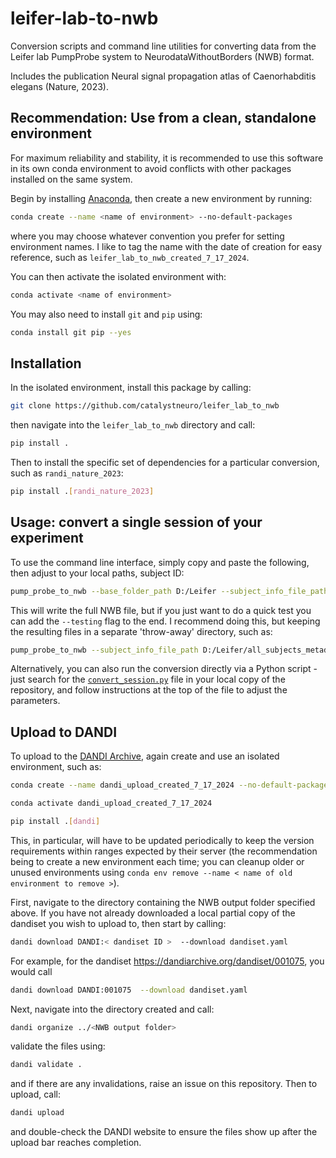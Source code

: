 # leifer-lab-to-nwb

Conversion scripts and command line utilities for converting data from the Leifer lab PumpProbe system to NeurodataWithoutBorders (NWB) format.

Includes the publication Neural signal propagation atlas of Caenorhabditis elegans (Nature, 2023).



## Recommendation: Use from a clean, standalone environment

For maximum reliability and stability, it is recommended to use this software in its own conda environment to avoid conflicts with other packages installed on the same system.

Begin by installing [Anaconda](https://www.anaconda.com/download#), then create a new environment by running:

```bash
conda create --name <name of environment> --no-default-packages
```

where you may choose whatever convention you prefer for setting environment names. I like to tag the name with the date of creation for easy reference, such as `leifer_lab_to_nwb_created_7_17_2024`.

You can then activate the isolated environment with:

```bash
conda activate <name of environment>
```

You may also need to install `git` and `pip` using:

```bash
conda install git pip --yes
```



## Installation

In the isolated environment, install this package by calling:

```bash
git clone https://github.com/catalystneuro/leifer_lab_to_nwb
```

then navigate into the `leifer_lab_to_nwb` directory and call:

```bash
pip install .
```

Then to install the specific set of dependencies for a particular conversion, such as `randi_nature_2023`:

```bash
pip install .[randi_nature_2023]
```



## Usage: convert a single session of your experiment

To use the command line interface, simply copy and paste the following, then adjust to your local paths, subject ID:

```bash
pump_probe_to_nwb --base_folder_path D:/Leifer --subject_info_file_path D:/Leifer/all_subjects_metadata.yaml --subject_id 26 --nwb_output_folder_path D:/Leifer/nwbfiles
```

This will write the full NWB file, but if you just want to do a quick test you can add the `--testing` flag to the end. I recommend doing this, but keeping the resulting files in a separate 'throw-away' directory, such as:

```bash
pump_probe_to_nwb --subject_info_file_path D:/Leifer/all_subjects_metadata.yaml --subject_id 26 --nwb_output_folder_path D:/Leifer/testing --testing
```

Alternatively, you can also run the conversion directly via a Python script - just search for the [`convert_session.py`](https://github.com/catalystneuro/leifer_lab_to_nwb/blob/main/src/leifer_lab_to_nwb/randi_nature_2023/convert_session.py) file in your local copy of the repository, and follow instructions at the top of the file to adjust the parameters.



## Upload to DANDI

To upload to the [DANDI Archive](https://dandiarchive.org/), again create and use an isolated environment, such as:

```bash
conda create --name dandi_upload_created_7_17_2024 --no-default-packages
```
```bash
conda activate dandi_upload_created_7_17_2024
```
```bash
pip install .[dandi]
```

This, in particular, will have to be updated periodically to keep the version requirements within ranges expected by their server (the recommendation being to create a new environment each time; you can cleanup older or unused environments using `conda env remove --name < name of old environment to remove >`).

First, navigate to the directory containing the NWB output folder specified above. If you have not already downloaded a local partial copy of the dandiset you wish to upload to, then start by calling:

```bash
dandi download DANDI:< dandiset ID >  --download dandiset.yaml
```

For example, for the dandiset https://dandiarchive.org/dandiset/001075, you would call

```bash
dandi download DANDI:001075  --download dandiset.yaml
```

Next, navigate into the directory created and call:

```bash
dandi organize ../<NWB output folder>
```

validate the files using:

```bash
dandi validate .
```

and if there are any invalidations, raise an issue on this repository. Then to upload, call:

```bash
dandi upload
```

and double-check the DANDI website to ensure the files show up after the upload bar reaches completion.
